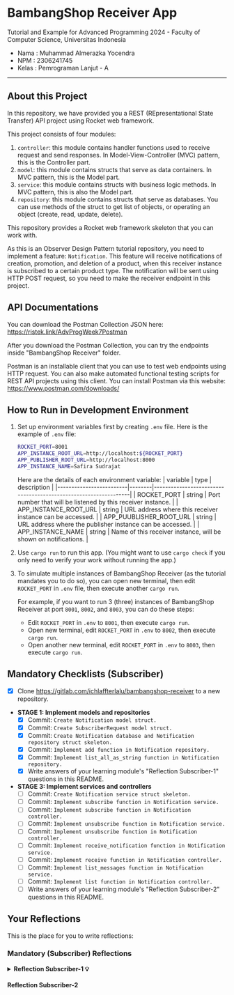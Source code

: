 # BambangShop Receiver App
Tutorial and Example for Advanced Programming 2024 - Faculty of Computer Science, Universitas Indonesia

- Nama : Muhammad Almerazka Yocendra
- NPM : 2306241745
- Kelas : Pemrograman Lanjut - A

---

## About this Project
In this repository, we have provided you a REST (REpresentational State Transfer) API project using Rocket web framework.

This project consists of four modules:
1.  `controller`: this module contains handler functions used to receive request and send responses.
    In Model-View-Controller (MVC) pattern, this is the Controller part.
2.  `model`: this module contains structs that serve as data containers.
    In MVC pattern, this is the Model part.
3.  `service`: this module contains structs with business logic methods.
    In MVC pattern, this is also the Model part.
4.  `repository`: this module contains structs that serve as databases.
    You can use methods of the struct to get list of objects, or operating an object (create, read, update, delete).

This repository provides a Rocket web framework skeleton that you can work with.

As this is an Observer Design Pattern tutorial repository, you need to implement a feature: `Notification`.
This feature will receive notifications of creation, promotion, and deletion of a product, when this receiver instance is subscribed to a certain product type.
The notification will be sent using HTTP POST request, so you need to make the receiver endpoint in this project.

## API Documentations

You can download the Postman Collection JSON here: https://ristek.link/AdvProgWeek7Postman

After you download the Postman Collection, you can try the endpoints inside "BambangShop Receiver" folder.

Postman is an installable client that you can use to test web endpoints using HTTP request.
You can also make automated functional testing scripts for REST API projects using this client.
You can install Postman via this website: https://www.postman.com/downloads/

## How to Run in Development Environment
1.  Set up environment variables first by creating `.env` file.
    Here is the example of `.env` file:
    ```bash
    ROCKET_PORT=8001
    APP_INSTANCE_ROOT_URL=http://localhost:${ROCKET_PORT}
    APP_PUBLISHER_ROOT_URL=http://localhost:8000
    APP_INSTANCE_NAME=Safira Sudrajat
    ```
    Here are the details of each environment variable:
    | variable                | type   | description                                                     |
    |-------------------------|--------|-----------------------------------------------------------------|
    | ROCKET_PORT             | string | Port number that will be listened by this receiver instance.    |
    | APP_INSTANCE_ROOT_URL   | string | URL address where this receiver instance can be accessed.       |
    | APP_PUUBLISHER_ROOT_URL | string | URL address where the publisher instance can be accessed.       |
    | APP_INSTANCE_NAME       | string | Name of this receiver instance, will be shown on notifications. |
2.  Use `cargo run` to run this app.
    (You might want to use `cargo check` if you only need to verify your work without running the app.)
3.  To simulate multiple instances of BambangShop Receiver (as the tutorial mandates you to do so),
    you can open new terminal, then edit `ROCKET_PORT` in `.env` file, then execute another `cargo run`.

    For example, if you want to run 3 (three) instances of BambangShop Receiver at port `8001`, `8002`, and `8003`, you can do these steps:
    -   Edit `ROCKET_PORT` in `.env` to `8001`, then execute `cargo run`.
    -   Open new terminal, edit `ROCKET_PORT` in `.env` to `8002`, then execute `cargo run`.
    -   Open another new terminal, edit `ROCKET_PORT` in `.env` to `8003`, then execute `cargo run`.

## Mandatory Checklists (Subscriber)
-   [x] Clone https://gitlab.com/ichlaffterlalu/bambangshop-receiver to a new repository.
-   **STAGE 1: Implement models and repositories**
    -   [x] Commit: `Create Notification model struct.`
    -   [x] Commit: `Create SubscriberRequest model struct.`
    -   [x] Commit: `Create Notification database and Notification repository struct skeleton.`
    -   [x] Commit: `Implement add function in Notification repository.`
    -   [x] Commit: `Implement list_all_as_string function in Notification repository.`
    -   [x] Write answers of your learning module's "Reflection Subscriber-1" questions in this README.
-   **STAGE 3: Implement services and controllers**
    -   [ ] Commit: `Create Notification service struct skeleton.`
    -   [ ] Commit: `Implement subscribe function in Notification service.`
    -   [ ] Commit: `Implement subscribe function in Notification controller.`
    -   [ ] Commit: `Implement unsubscribe function in Notification service.`
    -   [ ] Commit: `Implement unsubscribe function in Notification controller.`
    -   [ ] Commit: `Implement receive_notification function in Notification service.`
    -   [ ] Commit: `Implement receive function in Notification controller.`
    -   [ ] Commit: `Implement list_messages function in Notification service.`
    -   [ ] Commit: `Implement list function in Notification controller.`
    -   [ ] Write answers of your learning module's "Reflection Subscriber-2" questions in this README.

## Your Reflections
This is the place for you to write reflections:

### Mandatory (Subscriber) Reflections

<details>
    <summary><strong> Reflection Subscriber-1 💡 </strong></summary>
  
1. **In this tutorial, we used RwLock<> to synchronise the use of Vec of Notifications. Explain why it is necessary for this case, and explain why we do not use Mutex<> instead?**
    > Dalam tutorial ini, kita menggunakan `RwLock<Vec<Notification>>` untuk menyinkronkan akses ke daftar notifikasi agar beberapa _thread_ dapat membaca atau menulis secara aman tanpa menyebabkan _race condition_ atau _crash_. `RwLock<>` dipilih karena memungkinkan banyak _thread_ membaca secara bersamaan, sementara hanya satu _thread_ yang boleh menulis pada satu waktu. Ini lebih efisien dibandingkan `Mutex<>`, yang mengunci akses secara penuh sehingga baik pembaca maupun penulis harus menunggu giliran. Jika menggunakan `Mutex<>`, setiap operasi baca dan tulis harus dilakukan secara eksklusif, yang berarti semua _thread_ harus antri meskipun hanya ingin membaca data, yang sebenarnya tidak mengubah apa pun.
    
    > Karena dalam kasus ini lebih banyak operasi membaca dibandingkan menulis, `RwLock<>` menjadi pilihan yang lebih optimal karena mengizinkan banyak _thread_ membaca tanpa harus saling menunggu, menjaga responsivitas aplikasi, dan mengurangi _bottleneck_ yang bisa terjadi jika setiap operasi baca harus menunggu akses eksklusif seperti pada `Mutex<>`. Dengan `RwLock<>`, kita bisa tetap menjaga sinkronisasi data sambil memastikan performa tetap cepat dan efisien, sehingga cocok untuk skenario ini.

2.  **In this tutorial, we used lazy_static external library to define Vec and DashMap as a “static” variable. Compared to Java where we can mutate the content of a static variable via a static function, why did not Rust allow us to do so?**
    >  Di **Rust**, variabel _static_ bersifat _immutable_ secara _default_ untuk memastikan _memory_ dan _thread safety_ sejak tahap kompilasi. Berbeda dengan Java, di mana variabel _static_ bisa diubah melalui metode _static_ tanpa batasan, **Rust** menerapkan aturan kepemilikan (_ownership_) dan peminjaman (_borrowing_) yang lebih ketat untuk mencegah data _race_ dan perilaku tak terdefinisi dalam program yang berjalan secara konkuren. **Rust** tidak mengizinkan mutasi langsung pada variabel _static_ karena ingin menghindari potensi _bug_ yang bisa muncul akibat akses data secara bersamaan oleh beberapa thread.
    
    > Sementara di **Java** perubahan langsung pada variabel _static_ diperbolehkan karena adanya _garbage collector_ dan _runtime checks_ yang menangani masalah memori, **Rust** memilih pendekatan eksplisit untuk memastikan keamanan data. Jika kita ingin menggunakan variabel _static_ yang bisa diubah, kita harus menggunakan mekanisme sinkronisasi tambahan seperti `lazy_static!` dengan `RwLock<>` atau `Mutex<>`. Ini memastikan bahwa akses ke data tetap aman tanpa menyebabkan korupsi memori atau kondisi balapan (_race condition_). Dengan pembatasan ini, **Rust** memberikan jaminan keamanan yang lebih kuat dalam pemrograman konkuren, sekaligus memberi _developer_ kontrol penuh atas bagaimana data dikelola dan diakses dalam aplikasi.
</details>

#### Reflection Subscriber-2
